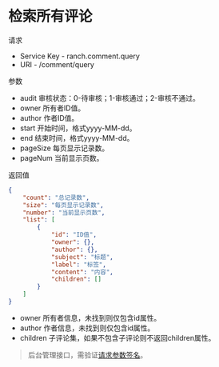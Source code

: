 # 检索所有评论

请求
- Service Key - ranch.comment.query
- URI - /comment/query

参数
- audit 审核状态：0-待审核；1-审核通过；2-审核不通过。
- owner 所有者ID值。
- author 作者ID值。
- start 开始时间，格式yyyy-MM-dd。
- end 结束时间，格式yyyy-MM-dd。
- pageSize 每页显示记录数。
- pageNum 当前显示页数。

返回值
```json
{
    "count": "总记录数",
    "size": "每页显示记录数",
    "number": "当前显示页数",
    "list": [
        {
            "id": "ID值",
            "owner": {},
            "author": {},
            "subject": "标题",
            "label": "标签",
            "content": "内容",
            "children": []
        }
    ]
}
```

- owner 所有者信息，未找到则仅包含id属性。
- author 作者信息，未找到则仅包含id属性。
- children 子评论集，如果不包含子评论则不返回children属性。

> 后台管理接口，需验证[请求参数签名](https://github.com/heisedebaise/tephra/blob/master/tephra-ctrl/doc/sign.md)。
